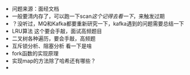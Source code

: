 + 问题来源：面经文档
+ 一般要清内存了，可以跑一下scan*这个记得去看一下*，来触发过期
+ ？没听过，MQ和Kafka都要重新研究一下，kafka遇到的问题需要总结一下
+  LRU算法 这个要会手敲，面试高频题目
+ 二叉树各种遍历，要会手敲，高频题
+ 互斥锁分析、阻塞分析 看一下是啥
+  fork函数的实现原理
+ 实现map的方法除了哈希还有哪些？
+ 